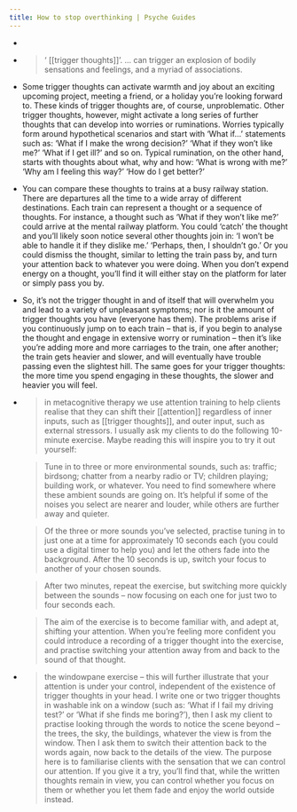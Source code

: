 ```yaml
---
title: How to stop overthinking | Psyche Guides
---
```


-
-
  > ‘ [[trigger thoughts]]’. ... can trigger an explosion of bodily sensations and feelings, and a myriad of associations.
- Some trigger thoughts can activate warmth and joy about an exciting upcoming project, meeting a friend, or a holiday you’re looking forward to. These kinds of trigger thoughts are, of course, unproblematic. Other trigger thoughts, however, might activate a long series of further thoughts that can develop into worries or ruminations. Worries typically form around hypothetical scenarios and start with ‘What if…’ statements such as: ‘What if I make the wrong decision?’ ‘What if they won’t like me?’ ‘What if I get ill?’ and so on. Typical rumination, on the other hand, starts with thoughts about what, why and how: ‘What is wrong with me?’ ‘Why am I feeling this way?’ ‘How do I get better?’
- You can compare these thoughts to trains at a busy railway station. There are departures all the time to a wide array of different destinations. Each train can represent a thought or a sequence of thoughts. For instance, a thought such as ‘What if they won’t like me?’ could arrive at the mental railway platform. You could ‘catch’ the thought and you’ll likely soon notice several other thoughts join in: ‘I won’t be able to handle it if they dislike me.’ ‘Perhaps, then, I shouldn’t go.’ Or you could dismiss the thought, similar to letting the train pass by, and turn your attention back to whatever you were doing. When you don’t expend energy on a thought, you’ll find it will either stay on the platform for later or simply pass you by.
- So, it’s not the trigger thought in and of itself that will overwhelm you and lead to a variety of unpleasant symptoms; nor is it the amount of trigger thoughts you have (everyone has them). The problems arise if you continuously jump on to each train – that is, if you begin to analyse the thought and engage in extensive worry or rumination – then it’s like you’re adding more and more carriages to the train, one after another; the train gets heavier and slower, and will eventually have trouble passing even the slightest hill. The same goes for your trigger thoughts: the more time you spend engaging in these thoughts, the slower and heavier you will feel.
-
  > in metacognitive therapy we use attention training to help clients realise that they can shift their [[attention]] regardless of inner inputs, such as [[trigger thoughts]], and outer input, such as external stressors. I usually ask my clients to do the following 10-minute exercise. Maybe reading this will inspire you to try it out yourself: 
  
  > Tune in to three or more environmental sounds, such as: traffic; birdsong; chatter from a nearby radio or TV; children playing; building work, or whatever. You need to find somewhere where these ambient sounds are going on. It’s helpful if some of the noises you select are nearer and louder, while others are further away and quieter. 
  
  > Of the three or more sounds you’ve selected, practise tuning in to just one at a time for approximately 10 seconds each (you could use a digital timer to help you) and let the others fade into the background. After the 10 seconds is up, switch your focus to another of your chosen sounds. 
  
  > After two minutes, repeat the exercise, but switching more quickly between the sounds – now focusing on each one for just two to four seconds each. 
  
  > The aim of the exercise is to become familiar with, and adept at, shifting your attention. When you’re feeling more confident you could introduce a recording of a trigger thought into the exercise, and practise switching your attention away from and back to the sound of that thought.
-
  > the windowpane exercise – this will further illustrate that your attention is under your control, independent of the existence of trigger thoughts in your head. I write one or two trigger thoughts in washable ink on a window (such as: ‘What if I fail my driving test?’ or ‘What if she finds me boring?’), then I ask my client to practise looking through the words to notice the scene beyond – the trees, the sky, the buildings, whatever the view is from the window. Then I ask them to switch their attention back to the words again, now back to the details of the view. The purpose here is to familiarise clients with the sensation that we can control our attention. If you give it a try, you’ll find that, while the written thoughts remain in view, you can control whether you focus on them or whether you let them fade and enjoy the world outside instead.